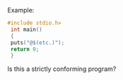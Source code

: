 Example:

```c
#include stdio.h>
 int main()
 {
 puts("@$(etc.)");
 return 0;
 }
```

Is this a strictly conforming program?
